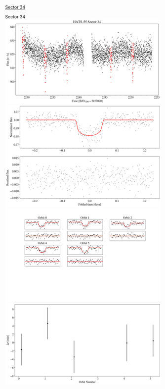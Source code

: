 [Sector 34](#sector34)

<a name = "sector34"></a>
Sector 34
![alt text](/tt/HATS-55_Sector_34/HATS-55_Sector_34_a_TimeSeries.png)
![alt text](/tt/HATS-55_Sector_34/HATS-55_Sector_34_b_FoldedLightCurve.png)
![alt text](/tt/HATS-55_Sector_34/HATS-55_Sector_34_b_IndividualTransitsWithFit.png)
![alt text](/tt/HATS-55_Sector_34/HATS-55_Sector_34_c_TimingResiduals.png)

